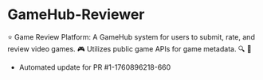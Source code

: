 # GameHub-Reviewer
⭐ Game Review Platform: A GameHub system for users to submit, rate, and review video games. 🎮 Utilizes public game APIs for game metadata. 🔍 🍿


- Automated update for PR #1-1760896218-660
